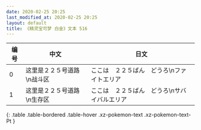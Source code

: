 ```yaml
---
date: 2020-02-25 20:25
last_modified_at: 2020-02-25 20:25
layout: default
title: 《精灵宝可梦 白金》文本 516
---
```

| 编号 | 中文 | 日文 |
| ---- | ---- | ---- |
| 0 | 这里是２２５号道路\n战斗区 | ここは　２２５ばん　どうろ\nファイトエリア |
| 1 | 这里是２２５号道路\n生存区 | ここは　２２５ばん　どうろ\nサバイバルエリア |
{: .table .table-bordered .table-hover .xz-pokemon-text .xz-pokemon-text-Pt }